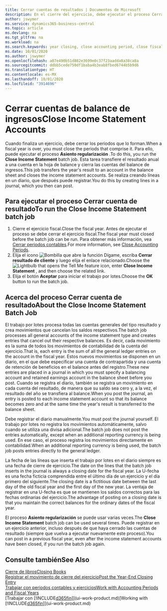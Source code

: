```yaml
---
title: Cerrar cuentas de resultados | Documentos de Microsoft
description: En el cierre del ejercicio, debe ejecutar el proceso Cerrar resultados para cerrar los periodos contables que componen el ejercicio.
author: jswymer
ms.service: dynamics365-business-central
ms.topic: article
ms.devlang: na
ms.tgt_pltfrm: na
ms.workload: na
ms.search.keywords: year closing, close accounting period, close fiscal year, bank account detailed trial balance
ms.date: 10/01/2020
ms.author: jswymer
ms.openlocfilehash: a07e490b51d882e3699e0c37f23aadda8a38ca8a
ms.sourcegitcommit: ddbb5cede750df1baba4b3eab8fbed6744b5b9d6
ms.translationtype: HT
ms.contentlocale: es-MX
ms.lasthandoff: 10/01/2020
ms.locfileid: "3914696"
---
```

# <a name="close-income-statement-accounts"></a><span data-ttu-id="84988-103">Cerrar cuentas de balance de ingresos</span><span class="sxs-lookup"><span data-stu-id="84988-103">Close Income Statement Accounts</span></span>
<span data-ttu-id="84988-104">Cuando finaliza un ejercicio, debe cerrar los periodos que lo forman.</span><span class="sxs-lookup"><span data-stu-id="84988-104">When a fiscal year is over, you must close the periods that comprise it.</span></span> <span data-ttu-id="84988-105">Para ello, puede ejecutar el proceso **Asiento regularización** .</span><span class="sxs-lookup"><span data-stu-id="84988-105">To do this, you run the **Close Income Statement** batch job.</span></span> <span data-ttu-id="84988-106">Esta tarea transfiere el resultado anual a una cuenta en la hoja de balance y cierra las cuentas del balance de ingresos.</span><span class="sxs-lookup"><span data-stu-id="84988-106">This job transfers the year's result to an account in the balance sheet and closes the income statement accounts.</span></span> <span data-ttu-id="84988-107">Se realiza creando líneas en un diario, que después puede registrar.</span><span class="sxs-lookup"><span data-stu-id="84988-107">You do this by creating lines in a journal, which you then can post.</span></span>

## <a name="to-run-the-close-income-statement-batch-job"></a><span data-ttu-id="84988-108">Para ejecutar el proceso Cerrar cuenta de resultado</span><span class="sxs-lookup"><span data-stu-id="84988-108">To run the Close Income Statement batch job</span></span>
1. <span data-ttu-id="84988-109">Cierre el ejercicio fiscal.</span><span class="sxs-lookup"><span data-stu-id="84988-109">Close the fiscal year.</span></span> <span data-ttu-id="84988-110">Antes de ejecutar el proceso se debe cerrar el ejercicio fiscal.</span><span class="sxs-lookup"><span data-stu-id="84988-110">The fiscal year must closed before the batch job can be run.</span></span> <span data-ttu-id="84988-111">Para obtener más información, vea [Cerrar periodos contables](year-close-account-periods.md).</span><span class="sxs-lookup"><span data-stu-id="84988-111">For more information, see [Close Accounting Periods](year-close-account-periods.md).</span></span>
2. <span data-ttu-id="84988-112">Elija el icono ![Bombilla que abre la función Dígame](media/ui-search/search_small.png "Dígame qué desea hacer"), escriba **Cerrar resultado de cliente** y luego elija el enlace relacionado.</span><span class="sxs-lookup"><span data-stu-id="84988-112">Choose the ![Lightbulb that opens the Tell Me feature](media/ui-search/search_small.png "Tell me what you want to do") icon, enter **Close Income Statement** , and then choose the related link.</span></span>
3. <span data-ttu-id="84988-113">Elija el botón **Aceptar** para iniciar el trabajo por lotes.</span><span class="sxs-lookup"><span data-stu-id="84988-113">Choose the **OK** button to run the batch job.</span></span>

## <a name="about-the-close-income-statement-batch-job"></a><span data-ttu-id="84988-114">Acerca del proceso Cerrar cuenta de resultado</span><span class="sxs-lookup"><span data-stu-id="84988-114">About the Close Income Statement Batch Job</span></span>
<span data-ttu-id="84988-115">El trabajo por lotes procesa todas las cuentas generales del tipo resultado y crea movimientos que cancelan los saldos respectivos.</span><span class="sxs-lookup"><span data-stu-id="84988-115">The batch job processes all general accounts of the income statement type and creates entries that cancel out their respective balances.</span></span> <span data-ttu-id="84988-116">Es decir, cada movimiento es la suma de todos los movimientos de contabilidad de la cuenta del ejercicio.</span><span class="sxs-lookup"><span data-stu-id="84988-116">That is, each entry is the sum of all the general ledger entries on the account in the fiscal year.</span></span> <span data-ttu-id="84988-117">Estos nuevos movimientos se disponen en un diario, en el que debe especificar una cuenta de contrapartida y una cuenta de retención de beneficios en el balance antes del registro.</span><span class="sxs-lookup"><span data-stu-id="84988-117">These new entries are placed in a journal in which you must specify a balancing account and retained earnings account in the balance sheet before you post.</span></span> <span data-ttu-id="84988-118">Cuando se registra el diario, también se registra un movimiento en cada cuenta del resultado, de manera que su saldo sea cero y, a la vez, el resultado del año se transfiera al balance.</span><span class="sxs-lookup"><span data-stu-id="84988-118">When you post the journal, an entry is posted to each income statement account so that its balance becomes zero and at the same time the year's result is transferred to the balance sheet.</span></span>

<span data-ttu-id="84988-119">Debe registrar el diario manualmente.</span><span class="sxs-lookup"><span data-stu-id="84988-119">You must post the journal yourself.</span></span> <span data-ttu-id="84988-120">El trabajo por lotes no registra los movimientos automáticamente, salvo cuando se utiliza una divisa adicional.</span><span class="sxs-lookup"><span data-stu-id="84988-120">The batch job does not post the entries automatically, except when an additional reporting currency is being used.</span></span> <span data-ttu-id="84988-121">En ese caso, el proceso registra los movimientos directamente en contabilidad.</span><span class="sxs-lookup"><span data-stu-id="84988-121">When an additional reporting currency is being used, the batch job posts entries directly to the general ledger.</span></span>

<span data-ttu-id="84988-122">La fecha de las líneas que inserta el trabajo por lotes en el diario siempre es una fecha de cierre de ejercicio.</span><span class="sxs-lookup"><span data-stu-id="84988-122">The date on the lines that the batch job inserts in the journal is always a closing date for the fiscal year.</span></span> <span data-ttu-id="84988-123">La U-fecha es una fecha ficticia comprendida entre el último día de un ejercicio y el día primero del siguiente.</span><span class="sxs-lookup"><span data-stu-id="84988-123">The closing date is a fictitious date between the last day of the old fiscal year and the first day of the new year.</span></span> <span data-ttu-id="84988-124">La ventaja de registrar en una U-fecha es que se mantienen los saldos correctos para las fechas ordinarias del ejercicio.</span><span class="sxs-lookup"><span data-stu-id="84988-124">The advantage of posting on a closing date is that you maintain the correct balances for the ordinary dates of the fiscal year.</span></span>

<span data-ttu-id="84988-125">El proceso **Asiento regularización** se puede usar varias veces.</span><span class="sxs-lookup"><span data-stu-id="84988-125">The **Close Income Statement** batch job can be used several times.</span></span> <span data-ttu-id="84988-126">Puede registrar en un ejercicio anterior, incluso después de que haya cerrado las cuentas de resultado (siempre que vuelva a ejecutar nuevamente este proceso).</span><span class="sxs-lookup"><span data-stu-id="84988-126">You can post in a previous fiscal year, even after the income statement accounts have been closed, if you run the batch job again.</span></span>

## <a name="see-also"></a><span data-ttu-id="84988-127">Consulte también</span><span class="sxs-lookup"><span data-stu-id="84988-127">See Also</span></span>

[<span data-ttu-id="84988-128">Cierre de libros</span><span class="sxs-lookup"><span data-stu-id="84988-128">Closing Books</span></span>](year-close-books.md)  
[<span data-ttu-id="84988-129">Registrar el movimiento de cierre del ejercicio</span><span class="sxs-lookup"><span data-stu-id="84988-129">Post the Year-End Closing Entry</span></span>](year-how-post-year-end-close-entry.md)  
[<span data-ttu-id="84988-130">Trabajar con periodos contables y ejercicios</span><span class="sxs-lookup"><span data-stu-id="84988-130">Work with Accounting Periods and Fiscal Years</span></span>](finance-accounting-periods-and-fiscal-years.md)  
<span data-ttu-id="84988-131">[Trabajar con [!INCLUDE[d365fin](includes/d365fin_md.md)]](ui-work-product.md)</span><span class="sxs-lookup"><span data-stu-id="84988-131">[Working with [!INCLUDE[d365fin](includes/d365fin_md.md)]](ui-work-product.md)</span></span>
